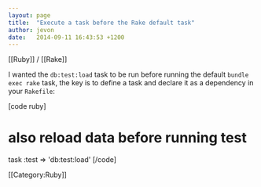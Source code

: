 ```yaml
---
layout: page
title:  "Execute a task before the Rake default task"
author: jevon
date:   2014-09-11 16:43:53 +1200
---
```


[[Ruby]] / [[Rake]]

I wanted the `db:test:load` task to be run before running the default `bundle exec rake` task, the key is to define a task and declare it as a dependency in your `Rakefile`:

[code ruby]
# also reload data before running test
task :test => 'db:test:load'
[/code]

[[Category:Ruby]]
